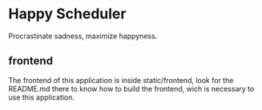 # Happy Scheduler

Procrastinate sadness, maximize happyness.

## frontend

The frontend of this application is inside static/frontend, look for the
README.md there to know how to build the frontend, wich is necessary to use
this application.
